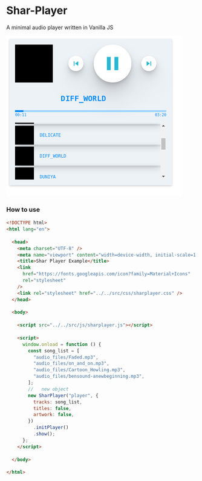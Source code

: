 # Shar-Player
A minimal audio player written in Vanilla JS

<img src='https://raw.githubusercontent.com/sharadcodes/Shar-Player/master/screenshots/shar.png'/>

### How to use

```html
<!DOCTYPE html>
<html lang="en">

  <head>
    <meta charset="UTF-8" />
    <meta name="viewport" content="width=device-width, initial-scale=1.0" />
    <title>Shar Player Example</title>
    <link
      href="https://fonts.googleapis.com/icon?family=Material+Icons"
      rel="stylesheet"
    />
    <link rel="stylesheet" href="../../src/css/sharplayer.css" />
  </head>

  <body>

    <script src="../../src/js/sharplayer.js"></script>

    <script>
      window.onload = function () {
        const song_list = [
          "audio_files/Faded.mp3",
          "audio_files/on_and_on.mp3",
          "audio_files/Cartoon_Howling.mp3",
          "audio_files/bensound-anewbeginning.mp3",
        ];
        //   new object
        new SharPlayer("player", {
          tracks: song_list,
          titles: false, 
          artwork: false,
        })
          .initPlayer()
          .show();
      };
    </script>

  </body>

</html>
```
